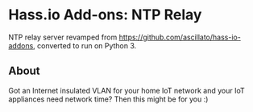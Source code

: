 # Hass.io Add-ons: NTP Relay

NTP relay server revamped from https://github.com/ascillato/hass-io-addons, converted to run on Python 3.

## About

Got an Internet insulated VLAN for your home IoT network and your IoT appliances need network time?
Then this might be for you :)
